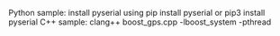 Python sample: install pyserial using pip install pyserial or pip3 install pyserial
C++ sample: clang++ boost_gps.cpp -lboost_system -pthread
